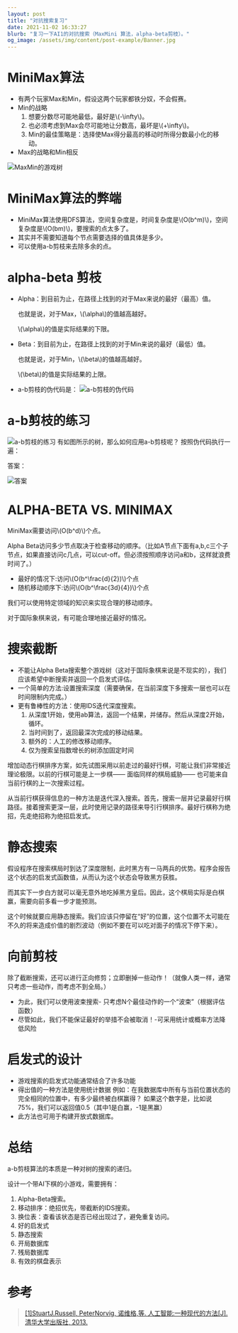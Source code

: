 ```yaml
---
layout: post
title: "对抗搜索复习"
date: 2021-11-02 16:33:27
blurb: "复习一下AI1的对抗搜索（MaxMini 算法，alpha-beta剪枝）。"
og_image: /assets/img/content/post-example/Banner.jpg
---
```


# MiniMax算法

* 有两个玩家Max和Min，假设这两个玩家都铁分奴，不会假赛。
* Min的战略
  1. 想要分数尽可能地最低，最好是\\(-\infty\\)。
  2. 也必须考虑到Max会尽可能地让分数高，最坏是\\(+\infty\\)。
  3. Min的最佳策略是：选择使Max得分最高的移动时所得分数最小化的移动。
* Max的战略和Min相反

![MaxMin的游戏树](https://cdn.jsdelivr.net/gh/hljmssjg/PicGo/img/maxmin练习.JPG)

# MiniMax算法的弊端
* MiniMax算法使用DFS算法，空间复杂度是，时间复杂度是\\(O(b^m)\\)，空间复杂度是\\(O(bm)\\)，要搜索的点太多了。
* 其实并不需要知道每个节点需要选择的值具体是多少。
* 可以使用a-b剪枝来去除多余的点。

# alpha-beta 剪枝

* Alpha：到目前为止，在路径上找到的对于Max来说的最好（最高）值。

    也就是说，对于Max，\\(\alpha\\)的值越高越好。

  \\(\alpha\\)的值是实际结果的下限。

* Beta：到目前为止，在路径上找到的对于Min来说的最好（最低）值。

  也就是说，对于Min，\\(\beta\\)的值越高越好。

  \\(\beta\\)的值是实际结果的上限。

* a-b剪枝的伪代码是：
![a-b剪枝的伪代码](https://cdn.jsdelivr.net/gh/hljmssjg/PicGo/img/ab剪枝伪代码.JPG)
# a-b剪枝的练习
![a-b剪枝的练习](https://cdn.jsdelivr.net/gh/hljmssjg/PicGo/img/ab剪枝练习.JPG)
有如图所示的树，那么如何应用a-b剪枝呢？ 按照伪代码执行一遍：

答案：

![答案](https://cdn.jsdelivr.net/gh/hljmssjg/PicGo/img/ab练习答案.JPG)

# ALPHA-BETA VS. MINIMAX

MiniMax需要访问\\(O(b^d)\\)个点。

Alpha Beta访问多少节点取决于检查移动的顺序。（比如A节点下面有a,b,c三个子节点，如果直接访问c几点，可以cut-off。但必须按照顺序访问a和b，这样就浪费时间了。）
* 最好的情况下:访问\\(O(b^\frac{d}{2})\\)个点
* 随机移动顺序下:访问\\(O(b^\frac{3d}{4})\\)个点

我们可以使用特定领域的知识来实现合理的移动顺序。

对于国际象棋来说，有可能合理地接近最好的情况。

# 搜索截断

* 不能让Alpha Beta搜索整个游戏树（这对于国际象棋来说是不现实的），我们应该希望中断搜索并返回一个启发式评估。
* 一个简单的方法:设置搜索深度（需要确保，在当前深度下多搜索一层也可以在时间限制内完成。）
* 更有鲁棒性的方法：使用IDS迭代深度搜索。
    1. 从深度1开始，使用ab算法，返回一个结果，并储存。然后从深度2开始，循环。
    2. 当时间到了，返回最深次完成的移动结果。
    3. 额外的：人工的修改移动顺序。
    4. 仅为搜索呈指数增长的树添加固定时间

增加动态行棋排序方案，如先试图采用以前走过的最好行棋，可能让我们非常接近理论极限。以前的行棋可能是上一步棋—— 面临同样的棋局威胁—— 也可能来自当前行棋的上一次搜索过程。

从当前行棋获得信息的一种方法是迭代深入搜索。首先，搜索一层并记录最好行棋路径。接着搜索更深一层，此时使用记录的路径来导引行棋排序。最好行棋称为绝招，先走绝招称为绝招启发式。

# 静态搜索

假设程序在搜索棋局时到达了深度限制，此时黑方有一马两兵的优势。程序会报告这个状态的启发式函数值，从而认为这个状态会导致黑方获胜。

而其实下一步白方就可以毫无意外地吃掉黑方皇后。因此，这个棋局实际是白棋赢，需要向前多看一步才能预测。

这个时候就要应用静态搜索。我们应该只停留在“好”的位置，这个位置不太可能在不久的将来造成价值的剧烈波动（例如不要在可以吃对面子的情况下停下来）。

# 向前剪枝

除了截断搜索，还可以进行正向修剪；立即删掉一些动作！（就像人类一样，通常只考虑一些动作，而考虑不到全局。）
* 为此，我们可以使用波束搜索- 只考虑N个最佳动作的一个“波束”（根据评估函数）
* 尽管如此，我们不能保证最好的举措不会被取消！-可采用统计或概率方法降低风险

# 启发式的设计

* 游戏搜索的启发式功能通常结合了许多功能
* 得出值的一种方法是使用统计数据
例如：在我数据库中所有与当前位置状态的完全相同的位置中，有多少最终被白棋赢得？ 如果这个数字是，比如说75%，我们可以返回值0.5（其中1是白赢，-1是黑赢）
* 此方法也可用于构建开放式数据库。

# 总结
a-b剪枝算法的本质是一种对树的搜索的递归。

设计一个带AI下棋的小游戏，需要拥有：
1. Alpha-Beta搜索。
2. 移动排序：绝招优先，带截断的IDS搜索。
3. 换位表：查看该状态是否已经出现过了，避免重复访问。
4. 好的启发式
5. 静态搜索
6. 开局数据库
7. 残局数据库
8. 有效的棋盘表示

# 参考

> [[1]StuartJ.Russell, PeterNorvig, 诺维格,等. 人工智能:一种现代的方法[J]. 清华大学出版社, 2013.](https://xueshu.baidu.com/usercenter/paper/show?paperid=3ea17f427b46d814759922e4ec067e71)

